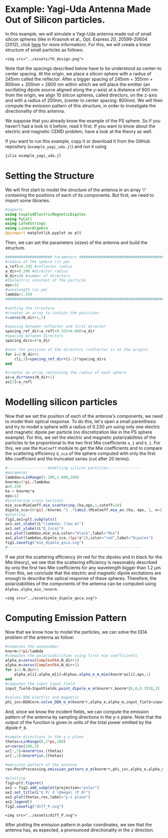 # Example: Yagi-Uda Antenna Made Out of Silicon particles.

In this example, we will simulate a Yagi-Uda antenna made out of small silicon spheres (like in Krasnok et al., Opt. Express *20*, 20599-20604 (2012), click [here](https://opg.optica.org/oe/fulltext.cfm?uri=oe-20-18-20599&id=240909) for more information). For this, we will create a linear structure of small particles as follows: 


```@raw html
<img src="../assets/YU_design.png">
```

Note that the spacings described below have to be understood as center-to center spacing. At the origin, we place a silicon sphere with a radius of 245nm called the reflector. After a bigger spacing of 245nm + 355nm + 800nm + 200nm = 2600 nm within which we will place the emitter (an oscillating dipole source aligned along the y-axis) at a distance of 600 nm from the origin, we align 10 silicon spheres, called directors, on the z-axis and with a radius of 200nm, (center to center spacing: 800nm). We will then compute the emission pattern of this structure, in order to investigate the directionality of this antenna.  

We suppose that you already know the example of the PS sphere. So if you haven't had a look to it before, read it first. If you want to know about the electric and magnetic CEMD problem, have a look at the theory as well.

If you want to run this example, copy it or download it from the GitHub repository (`example_yagi_uda.jl`) and run it using 

```bash
julia example_yagi_uda.jl

```

# Setting the Structure

We will first start to model the structure of the antenna in an array 'r' containing the positions of each of its components. But first, we need to import some libraries. 

```julia
#imports
using CoupledElectricMagneticDipoles
using PyCall
using LaTeXStrings
using LinearAlgebra
@pyimport matplotlib.pyplot as plt
```
Then, we can set the parameters (sizes) of the antenna and build the structure.

```julia
##################### Parameters ########################################
#radius of the sphere (in μm)
a_refl=0.245 #reflector radius
a_dir=0.200 #director radius
N_dir=10 #number of directors
#dielectric constant of the particle
eps=12
#wavelength (in μm) 
lambda=1.550
##########################################################################

#setting the structure
#creates an array to contain the positions
r=zeros(N_dir+1,3)

#spacing between reflector and first director
spacing_ref_dir=a_refl+0.355+0.800+a_dir
#spacing between directors
spacing_dirs=4*a_dir

#sets the position of the directors (reflector is at the origin)
for i=2:N_dir+1
    r[i,3]=spacing_ref_dir+(i-2)*spacing_dirs
end

#creates an array containing the radius of each sphere
as=a_dir*ones(N_dir+1)
as[1]=a_refl
```

# Modelling silicon particles

Now that we set the position of each of the antenna's components, we need to model their optical response. To do this, let's open a small parenthesis and try to model a sphere with a radius of 0.230 μm using only one electric and magnetic dipole per particle (no discretization like in the PS sphere example). For this, we set the electric and magnetic polarizabilities of the particles to be proportional to the two first Mie coefficients ``a_1`` and ``b_1``. For this, we use the `MieCoeff` module to get the Mie coefficients and to compare the scattering efficiency ``Q_sca`` of the sphere computed with only the first Mie coefficient and the truncated series (cut after 20 terms). 

```julia
#------------------modelling silicon particles---------------
#parameter
lambdas=LinRange(1.200,1.600,100)
knorms=2*pi./lambdas
a=0.230
ka = knorms*a
eps=12
#scattering cross sections
mie_sca=MieCoeff.mie_scattering.(ka,eps,1,cutoff=20)
dipole_sca=(6*pi)./knorms.^2 .*(abs2.(MieCoeff.mie_an.(ka, eps, 1, n=1)).+abs2.(MieCoeff.mie_bn.(ka, eps, 1, n=1)))
#plotting
fig1,ax1=plt.subplots()
ax1.set_xlabel(L"\lambda\ (\mu m)")
ax1.set_ylabel(L"Q_{sca}")
ax1.plot(lambdas,mie_sca,color="black",label="Mie")
ax1.plot(lambdas,dipole_sca./(pi*a^2),color="red",label="Dipoles")
fig1.savefig("mie_dipole_qsca.svg")
#------------------------------------------------------------
```
If we plot the scattering efficiency (in red for the dipoles and in black for the Mie theory), we see that the scattering efficiency is reasonably described by only the first two Mie coefficients for any wavelength bigger than 1.2 μm. From this, we conclude that the electric and magnetic dipole excitations are enough to describe the optical response of these spheres. Therefore, the polarizabilities of the components of the antenna can be computed using `Alphas.alpha_mie_renorm`.

```@raw html
<img src="../assets/mie_dipole_qsca.svg">
```
# Computing Emission Pattern

Now that we know how to model the particles, we can solve the DDA problem of the antenna as follow:

```julia
#computes the wavenumber
knorm=2*pi/lambda
#computes the polarizabilities using first mie coefficients
alpha_e=zeros(ComplexF64,N_dir+1)
alpha_m=zeros(ComplexF64,N_dir+1)
for i=1:N_dir+1 
    alpha_e[i],alpha_m[i]=Alphas.alpha_e_m_mie(knorm*as[i],eps,1)
end
#computes the input input_field
input_field=InputFields.point_dipole_e_m(knorm*r,knorm*[0,0,0.355],2)

#solves DDA electric and magnetic
phi_inc=DDACore.solve_DDA_e_m(knorm*r,alpha_e,alpha_m,input_field=input_field,solver="CPU")
```

And, since we know the incident fields, we can compute the emission pattern of the antenna by sampling directions in the y-z plane. Note that the output of the function is given in units of the total power emitted by the dipole ``P_0``.

```julia
#sample directions in the y-z plane
thetas=LinRange(0,2*pi,200)
ur=zeros(200,3)
ur[:,3]=knorm*cos.(thetas)
ur[:,2]=knorm*sin.(thetas)

#emission pattern of the antenna
res=PostProcessing.emission_pattern_e_m(knorm*r,phi_inc,alpha_e,alpha_m,ur,krd,2)

#plotting
fig2=plt.figure()
ax2 = fig2.add_subplot(projection="polar")
ax2.set_title(L"d P/ d \Omega\ (P_0)")
ax2.plot(thetas,res,label="y-z plane")
ax2.legend()
fig2.savefig("diff_P.svg")
```

```@raw html
<img src="../assets/diff_P.svg">
```
After plotting the emission pattern in polar coordinates, we see that the antenna has, as expected, a pronounced directionality in the z direction.